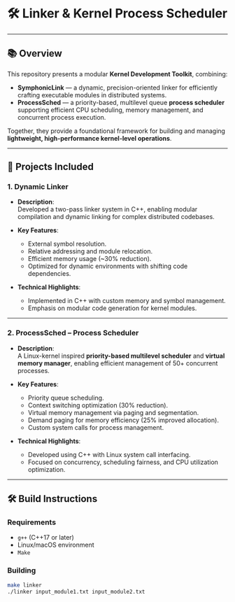 # 🛠️  Linker & Kernel Process Scheduler

---

## 📚 Overview

This repository presents a modular **Kernel Development Toolkit**, combining:

- **SymphonicLink** — a dynamic, precision-oriented linker for efficiently crafting executable modules in distributed systems.
- **ProcessSched** — a priority-based, multilevel queue **process scheduler** supporting efficient CPU scheduling, memory management, and concurrent process execution.

Together, they provide a foundational framework for building and managing **lightweight, high-performance kernel-level operations**.

---

## 🚀 Projects Included

### 1.  Dynamic Linker

- **Description**:  
  Developed a two-pass linker system in C++, enabling modular compilation and dynamic linking for complex distributed codebases.
  
- **Key Features**:
  - External symbol resolution.
  - Relative addressing and module relocation.
  - Efficient memory usage (~30% reduction).
  - Optimized for dynamic environments with shifting code dependencies.

- **Technical Highlights**:
  - Implemented in C++ with custom memory and symbol management.
  - Emphasis on modular code generation for kernel modules.

---

### 2. ProcessSched – Process Scheduler

- **Description**:  
  A Linux-kernel inspired **priority-based multilevel scheduler** and **virtual memory manager**, enabling efficient management of 50+ concurrent processes.

- **Key Features**:
  - Priority queue scheduling.
  - Context switching optimization (30% reduction).
  - Virtual memory management via paging and segmentation.
  - Demand paging for memory efficiency (25% improved allocation).
  - Custom system calls for process management.

- **Technical Highlights**:
  - Developed using C++ with Linux system call interfacing.
  - Focused on concurrency, scheduling fairness, and CPU utilization optimization.

---

## 🛠️ Build Instructions

### Requirements
- `g++` (C++17 or later)
- Linux/macOS environment
- `Make`

### Building

```bash
make linker
./linker input_module1.txt input_module2.txt
